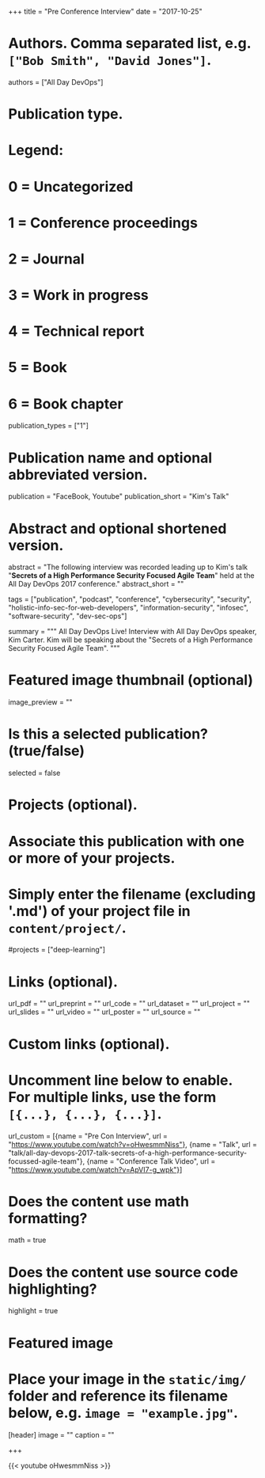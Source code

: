 +++
title = "Pre Conference Interview"
date = "2017-10-25"

# Authors. Comma separated list, e.g. `["Bob Smith", "David Jones"]`.
authors = ["All Day DevOps"]

# Publication type.
# Legend:
# 0 = Uncategorized
# 1 = Conference proceedings
# 2 = Journal
# 3 = Work in progress
# 4 = Technical report
# 5 = Book
# 6 = Book chapter
publication_types = ["1"]

# Publication name and optional abbreviated version.
publication = "FaceBook, Youtube"
publication_short = "Kim's Talk"

# Abstract and optional shortened version.
abstract = "The following interview was recorded leading up to Kim's talk \"**Secrets of a High Performance Security Focused Agile Team**\" held at the All Day DevOps 2017 conference."
abstract_short = ""

tags = ["publication", "podcast", "conference", "cybersecurity", "security", "holistic-info-sec-for-web-developers", "information-security", "infosec", "software-security", "dev-sec-ops"]

summary = """
All Day DevOps Live! Interview with All Day DevOps speaker, Kim Carter. Kim will be speaking about the "Secrets of a High Performance Security Focused Agile Team".
"""

# Featured image thumbnail (optional)
image_preview = ""

# Is this a selected publication? (true/false)
selected = false

# Projects (optional).
#   Associate this publication with one or more of your projects.
#   Simply enter the filename (excluding '.md') of your project file in `content/project/`.
#projects = ["deep-learning"]
 

# Links (optional).
url_pdf = ""
url_preprint = ""
url_code = ""
url_dataset = ""
url_project = ""
url_slides = ""
url_video = ""
url_poster = ""
url_source = ""

# Custom links (optional).
#   Uncomment line below to enable. For multiple links, use the form `[{...}, {...}, {...}]`.
url_custom = [{name = "Pre Con Interview", url = "https://www.youtube.com/watch?v=oHwesmmNiss"}, {name = "Talk", url = "talk/all-day-devops-2017-talk-secrets-of-a-high-performance-security-focussed-agile-team"}, {name = "Conference Talk Video", url = "https://www.youtube.com/watch?v=ApVI7-g_wpk"}]

# Does the content use math formatting?
math = true

# Does the content use source code highlighting?
highlight = true

# Featured image
# Place your image in the `static/img/` folder and reference its filename below, e.g. `image = "example.jpg"`.
[header]
image = ""
caption = ""

+++

{{< youtube oHwesmmNiss >}}

<br>


